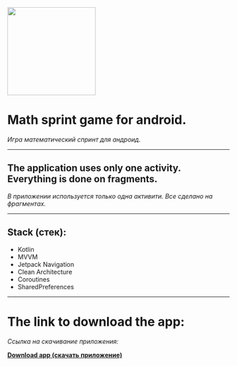 <img src="https://github.com/user-attachments/assets/ed903c44-a81b-414b-93b4-482100f03988" width="200" />

# **Math sprint game for android.**  
*Игра математический спринт для андроид.*

---

## **The application uses only one activity. Everything is done on fragments.**
*В приложении используется только одна активити. Все сделано на фрагментах.*

---

## **Stack (стек):**
- Kotlin  
- MVVM
- Jetpack Navigation
- Clean Architecture
- Coroutines
- SharedPreferences

---

# **The link to download the app:**
*Cсылка на скачивание приложения:*


[**Download app (скачать приложение)**](позже)
